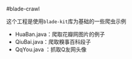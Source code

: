 #blade-crawl

这个工程是使用`blade-kit`库为基础的一些爬虫示例

+ HuaBan.java：爬取花瓣网图片的例子
+ QiuBai.java：爬取糗事百科段子
+ QqYou.java ：抓取Q友网头像